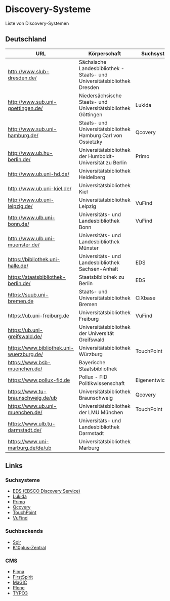 # Discovery-Systeme

Liste von Discovery-Systemen

## Deutschland

| URL                                      | Körperschaft                                                             | Suchsystem       | Suchbackend     | CMS              |
| ---------------------------------------- | ------------------------------------------------------------------------ | ---------------- | --------------- | ---------------- |
| http://www.slub-dresden.de/              | Sächsische Landesbibliothek - Staats- und Universitätsbibliothek Dresden |                  |                 | TYPO3            |
| http://www.sub.uni-goettingen.de/        | Niedersächsische Staats- und Universitätsbibliothek Göttingen            | Lukida           |                 | TYPO3            |
| http://www.sub.uni-hamburg.de/           | Staats- und Universitätsbibliothek Hamburg Carl von Ossietzky            | Qcovery          |                 | TYPO3            |
| http://www.ub.hu-berlin.de/              | Universitätsbibliothek der Humboldt-Universität zu Berlin                | Primo            |                 | Plone            |
| http://www.ub.uni-hd.de/                 | Universitätsbibliothek Heidelberg                                        |                  |                 |                  |
| http://www.ub.uni-kiel.de/               | Universitätsbibliothek Kiel                                              |                  |                 | Plone            |
| http://www.ub.uni-leipzig.de/            | Universitätsbibliothek Leipzig                                           | VuFind           |                 | TYPO3            |
| http://www.ulb.uni-bonn.de/              | Universitäts- und Landesbibliothek Bonn                                  | VuFind           |                 | Plone            |
| http://www.ulb.uni-muenster.de/          | Universitäts- und Landesbibliothek Münster                               |                  |                 |                  |
| https://bibliothek.uni-halle.de/         | Universitäts- und Landesbibliothek Sachsen-Anhalt                        | EDS              | EDS             | MaGIC            |
| https://staatsbibliothek-berlin.de/      | Staatsbibliothek zu Berlin                                               | EDS              | EDS             | TYPO3            |
| https://suub.uni-bremen.de               | Staats- und Universitätsbibliothek Bremen                                | CiXbase          | CiXbase         | Eigenentwicklung |
| https://ub.uni-freiburg.de               | Universitätsbibliothek Freiburg                                          | VuFind           | Solr            | TYPO3            |
| https://ub.uni-greifswald.de/            | Universitätsbibliothek der Universität Greifswald                        |                  |                 | TYPO3            |
| https://www.bibliothek.uni-wuerzburg.de/ | Universitätsbibliothek Würzburg                                          | TouchPoint       |                 | TYPO3            |
| https://www.bsb-muenchen.de/             | Bayerische Staatsbibliothek                                              |                  |                 | TYPO3            |
| https://www.pollux-fid.de                | Pollux - FID Politikwissenschaft                                         | Eigenentwicklung | Solr            | Eigenentwicklung |
| https://www.tu-braunschweig.de/ub        | Universitätsbibliothek Braunschweig                                      | Qcovery          | K10plus-Zentral | TYPO3            |
| https://www.ub.uni-muenchen.de/          | Universitätsbibliothek der LMU München                                   | TouchPoint       |                 | Fiona            |
| https://www.ulb.tu-darmstadt.de/         | Universitäts- und Landesbibliothek Darmstadt                             |                  |                 | FirstSpirit      |
| https://www.uni-marburg.de/de/ub         | Universitätsbibliothek Marburg                                           |                  |                 | Plone            |

## Links

### Suchsysteme

- [EDS (EBSCO Discovery Service)](https://www.ebsco.com/products/ebsco-discovery-service)
- [Lukida](https://www.lukida.org/)
- [Primo](https://exlibrisgroup.com/products/primo-discovery-service/)
- [Qcovery](https://www.qcovery.de/)
- [TouchPoint](https://www.oclc.org/de/touchpoint.html)
- [VuFind](https://vufind.org/)

### Suchbackends

- [Solr](https://solr.apache.org/)
- [K10plus-Zentral](https://verbundwiki.gbv.de/display/VZG/K10plus-Zentral)

### CMS

- [Fiona](https://fiona.justrelate.com/)
- [FirstSpirit](https://www.e-spirit.com/)
- [MaGIC](https://www.magic.uni-halle.de/)
- [Plone](https://plone.org/)
- [TYPO3](https://typo3.org/)
